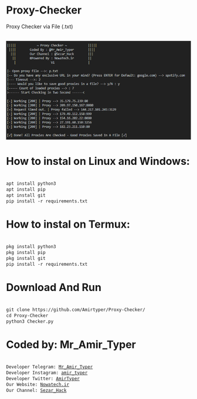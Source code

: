 # Proxy-Checker
Proxy Checker via File (.txt)

<br />
<img src="img.png" />
<br />

# How to instal on Linux and Windows:
<pre><code>
apt install python3
apt install pip
apt install git
pip install -r requirements.txt
</code></pre>

# How to instal on Termux:
<pre><code>
pkg install python3
pkg install pip
pkg install git
pip install -r requirements.txt
</code></pre>

# Download And Run
<pre><code>
git clone https://github.com/Amirtyper/Proxy-Checker/
cd Proxy-Checker
python3 Checker.py
</code></pre>

# Coded by: Mr_Amir_Typer
<pre><code>
Developer Telegram: <a href="https://t.me/Mr_Amir_Typer">Mr_Amir_Typer</a>
Developer Instagram: <a href="https://instagram.com/amir_typer">amir_typer</a>
Developer Twitter: <a href="https://twitter.com/AmirTyper">AmirTyper</a>
Our Website: <a href="https://Nowatech.ir">Nowatech.ir</a>
Our Channel: <a href="https://t.me/Sezar_Hack">Sezar_Hack</a>
</code></pre>
